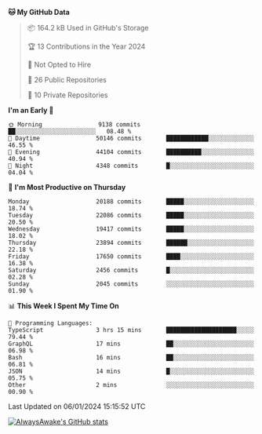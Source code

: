 <!--START_SECTION:waka-->
**🐱 My GitHub Data** 

> 📦 164.2 kB Used in GitHub's Storage 
 > 
> 🏆 13 Contributions in the Year 2024
 > 
> 🚫 Not Opted to Hire
 > 
> 📜 26 Public Repositories 
 > 
> 🔑 10 Private Repositories 
 > 
**I'm an Early 🐤** 

```text
🌞 Morning                9138 commits        ██░░░░░░░░░░░░░░░░░░░░░░░   08.48 % 
🌆 Daytime                50146 commits       ████████████░░░░░░░░░░░░░   46.55 % 
🌃 Evening                44104 commits       ██████████░░░░░░░░░░░░░░░   40.94 % 
🌙 Night                  4348 commits        █░░░░░░░░░░░░░░░░░░░░░░░░   04.04 % 
```
📅 **I'm Most Productive on Thursday** 

```text
Monday                   20188 commits       █████░░░░░░░░░░░░░░░░░░░░   18.74 % 
Tuesday                  22086 commits       █████░░░░░░░░░░░░░░░░░░░░   20.50 % 
Wednesday                19417 commits       █████░░░░░░░░░░░░░░░░░░░░   18.02 % 
Thursday                 23894 commits       ██████░░░░░░░░░░░░░░░░░░░   22.18 % 
Friday                   17650 commits       ████░░░░░░░░░░░░░░░░░░░░░   16.38 % 
Saturday                 2456 commits        █░░░░░░░░░░░░░░░░░░░░░░░░   02.28 % 
Sunday                   2045 commits        ░░░░░░░░░░░░░░░░░░░░░░░░░   01.90 % 
```


📊 **This Week I Spent My Time On** 

```text
💬 Programming Languages: 
TypeScript               3 hrs 15 mins       ████████████████████░░░░░   79.44 % 
GraphQL                  17 mins             ██░░░░░░░░░░░░░░░░░░░░░░░   06.98 % 
Bash                     16 mins             ██░░░░░░░░░░░░░░░░░░░░░░░   06.81 % 
JSON                     14 mins             █░░░░░░░░░░░░░░░░░░░░░░░░   05.75 % 
Other                    2 mins              ░░░░░░░░░░░░░░░░░░░░░░░░░   00.90 % 
```


 Last Updated on 06/01/2024 15:15:52 UTC
<!--END_SECTION:waka-->

[![AlwaysAwake's GitHub stats](https://github-readme-stats.vercel.app/api?username=AlwaysAwake&show_icons=true&theme=github_dark&count_private=true)](https://github.com/AlwaysAwake/AlwaysAwake)
